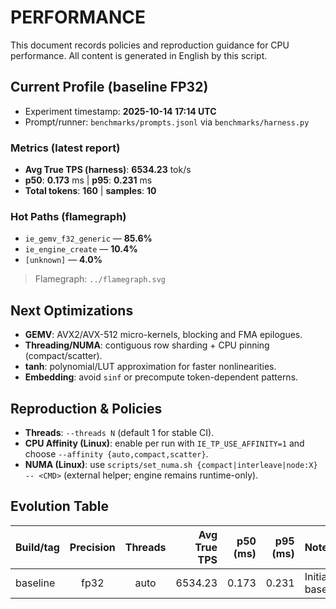 # PERFORMANCE

This document records policies and reproduction guidance for CPU performance.
All content is generated in English by this script.

## Current Profile (baseline FP32)
- Experiment timestamp: **2025-10-14 17:14 UTC**
- Prompt/runner: `benchmarks/prompts.jsonl` via `benchmarks/harness.py`

### Metrics (latest report)
- **Avg True TPS (harness)**: **6534.23** tok/s
- **p50**: **0.173** ms | **p95**: **0.231** ms
- **Total tokens**: **160** | **samples**: **10**

### Hot Paths (flamegraph)
- `ie_gemv_f32_generic` — **85.6%**
- `ie_engine_create` — **10.4%**
- `[unknown]` — **4.0%**

> Flamegraph: `../flamegraph.svg`

## Next Optimizations
- **GEMV**: AVX2/AVX-512 micro-kernels, blocking and FMA epilogues.
- **Threading/NUMA**: contiguous row sharding + CPU pinning (compact/scatter).
- **tanh**: polynomial/LUT approximation for faster nonlinearities.
- **Embedding**: avoid `sinf` or precompute token-dependent patterns.

## Reproduction & Policies
- **Threads**: `--threads N` (default 1 for stable CI).
- **CPU Affinity (Linux)**: enable per run with `IE_TP_USE_AFFINITY=1` and choose `--affinity {auto,compact,scatter}`.
- **NUMA (Linux)**: use `scripts/set_numa.sh {compact|interleave|node:X} -- <CMD>` (external helper; engine remains runtime-only).

## Evolution Table
| Build/tag | Precision | Threads | Avg True TPS | p50 (ms) | p95 (ms) | Notes |
|-----------|:---------:|:-------:|-------------:|---------:|---------:|:------|
| baseline  | fp32      | auto    | 6534.23 | 0.173 | 0.231 | Initial baseline |
